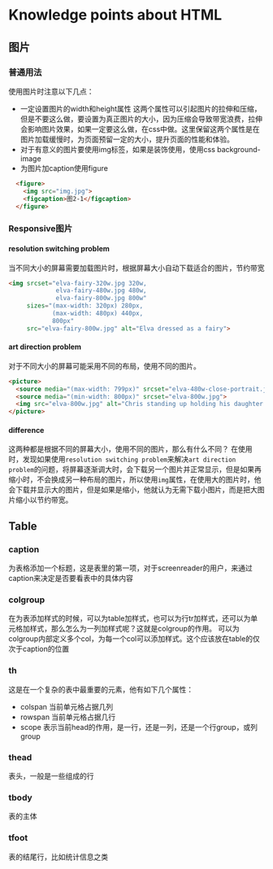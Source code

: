 # Knowledge points about HTML

## 图片

### 普通用法
使用图片时注意以下几点：

* 一定设置图片的width和height属性
  这两个属性可以引起图片的拉伸和压缩，但是不要这么做，要设置为真正图片的大小，因为压缩会导致带宽浪费，拉伸会影响图片效果，如果一定要这么做，在css中做。这里保留这两个属性是在图片加载缓慢时，为页面预留一定的大小，提升页面的性能和体验。
* 对于有意义的图片要使用img标签，如果是装饰使用，使用css background-image
* 为图片加caption使用figure
```HTML
  <figure>
    <img src="img.jpg">
    <figcaption>图2-1</figcaption>
  </figure>
```

### Responsive图片

#### resolution switching problem

当不同大小的屏幕需要加载图片时，根据屏幕大小自动下载适合的图片，节约带宽

``` HTML
<img srcset="elva-fairy-320w.jpg 320w,
             elva-fairy-480w.jpg 480w,
             elva-fairy-800w.jpg 800w"
     sizes="(max-width: 320px) 280px,
            (max-width: 480px) 440px,
            800px"
     src="elva-fairy-800w.jpg" alt="Elva dressed as a fairy">
```

#### art direction problem

对于不同大小的屏幕可能采用不同的布局，使用不同的图片。

```HTML
<picture>
  <source media="(max-width: 799px)" srcset="elva-480w-close-portrait.jpg">
  <source media="(min-width: 800px)" srcset="elva-800w.jpg">
  <img src="elva-800w.jpg" alt="Chris standing up holding his daughter Elva">
</picture>
```

#### difference

这两种都是根据不同的屏幕大小，使用不同的图片，那么有什么不同？
在使用时，发现如果使用`resolution switching problem`来解决`art direction problem`的问题，将屏幕逐渐调大时，会下载另一个图片并正常显示，但是如果再缩小时，不会换成另一种布局的图片，所以使用`img`属性，在使用大的图片时，他会下载并显示大的图片，但是如果是缩小，他就认为无需下载小图片，而是把大图片缩小以节约带宽。

## Table
### caption

为表格添加一个标题，这是表里的第一项，对于screenreader的用户，来通过caption来决定是否要看表中的具体内容

### colgroup

在为表添加样式的时候，可以为table加样式，也可以为行tr加样式，还可以为单元格加样式，那么怎么为一列加样式呢？这就是colgroup的作用。
可以为colgroup内部定义多个col，为每一个col可以添加样式。这个应该放在table的仅次于caption的位置

### th

这是在一个复杂的表中最重要的元素，他有如下几个属性：
* colspan
  当前单元格占据几列
* rowspan
  当前单元格占据几行
* scope
  表示当前head的作用，是一行，还是一列，还是一个行group，或列group

### thead

  表头，一般是一些<th>组成的行

### tbody

  表的主体

### tfoot

  表的结尾行，比如统计信息之类
